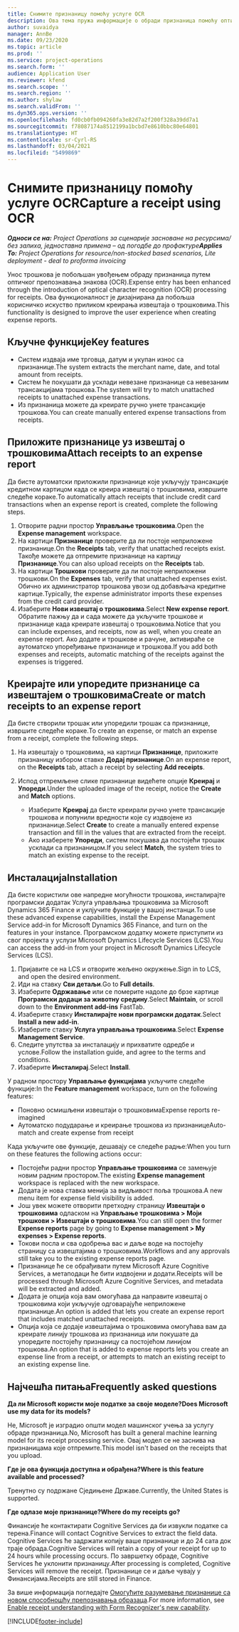 ```yaml
---
title: Снимите признаницу помоћу услуге OCR
description: Ова тема пружа информације о обради признаница помоћу оптичког препознавања знакова (OCR).
author: suvaidya
manager: AnnBe
ms.date: 09/23/2020
ms.topic: article
ms.prod: ''
ms.service: project-operations
ms.search.form: ''
audience: Application User
ms.reviewer: kfend
ms.search.scope: ''
ms.search.region: ''
ms.author: shylaw
ms.search.validFrom: ''
ms.dyn365.ops.version: ''
ms.openlocfilehash: fd0cb0fb094260fa3e82d7a2f200f328a39dd7a1
ms.sourcegitcommit: f78087174a8512199a1bcbd7e8610bbc80e64801
ms.translationtype: HT
ms.contentlocale: sr-Cyrl-RS
ms.lasthandoff: 03/04/2021
ms.locfileid: "5499869"
---
```

# <a name="capture-a-receipt-using-ocr"></a><span data-ttu-id="045d2-103">Снимите признаницу помоћу услуге OCR</span><span class="sxs-lookup"><span data-stu-id="045d2-103">Capture a receipt using OCR</span></span>

<span data-ttu-id="045d2-104">_**Односи се на:** Project Operations за сценарије засноване на ресурсима/без залиха, једноставна примена – од погодбе до профактуре_</span><span class="sxs-lookup"><span data-stu-id="045d2-104">_**Applies To:** Project Operations for resource/non-stocked based scenarios, Lite deployment - deal to proforma invoicing_</span></span>

<span data-ttu-id="045d2-105">Унос трошкова је побољшан увођењем обраду признаница путем оптичког препознавања знакова (OCR).</span><span class="sxs-lookup"><span data-stu-id="045d2-105">Expense entry has been enhanced through the introduction of optical character recognition (OCR) processing for receipts.</span></span> <span data-ttu-id="045d2-106">Ова функционалност је дизајнирана да побољша корисничко искуство приликом креирања извештаја о трошковима.</span><span class="sxs-lookup"><span data-stu-id="045d2-106">This functionality is designed to improve the user experience when creating expense reports.</span></span>

## <a name="key-features"></a><span data-ttu-id="045d2-107">Кључне функције</span><span class="sxs-lookup"><span data-stu-id="045d2-107">Key features</span></span>

- <span data-ttu-id="045d2-108">Систем издваја име трговца, датум и укупан износ са признанице.</span><span class="sxs-lookup"><span data-stu-id="045d2-108">The system extracts the merchant name, date, and total amount from receipts.</span></span>
- <span data-ttu-id="045d2-109">Систем ће покушати да усклади невезане признанице са невезаним трансакцијама трошкова.</span><span class="sxs-lookup"><span data-stu-id="045d2-109">The system will try to match unattached receipts to unattached expense transactions.</span></span>
- <span data-ttu-id="045d2-110">Из признаница можете да креирате ручно унете трансакције трошкова.</span><span class="sxs-lookup"><span data-stu-id="045d2-110">You can create manually entered expense transactions from receipts.</span></span>

## <a name="attach-receipts-to-an-expense-report"></a><span data-ttu-id="045d2-111">Приложите признанице уз извештај о трошковима</span><span class="sxs-lookup"><span data-stu-id="045d2-111">Attach receipts to an expense report</span></span>

<span data-ttu-id="045d2-112">Да бисте аутоматски приложили признанице које укључују трансакције кредитном картицом када се креира извештај о трошковима, извршите следеће кораке.</span><span class="sxs-lookup"><span data-stu-id="045d2-112">To automatically attach receipts that include credit card transactions when an expense report is created, complete the following steps.</span></span>

  1. <span data-ttu-id="045d2-113">Отворите радни простор **Управљање трошковима**.</span><span class="sxs-lookup"><span data-stu-id="045d2-113">Open the **Expense management** workspace.</span></span>
  2. <span data-ttu-id="045d2-114">На картици **Признанице** проверите да ли постоје неприложене признанице.</span><span class="sxs-lookup"><span data-stu-id="045d2-114">On the **Receipts** tab, verify that unattached receipts exist.</span></span> <span data-ttu-id="045d2-115">Такође можете да отпремите признанице на картицу **Признанице**.</span><span class="sxs-lookup"><span data-stu-id="045d2-115">You can also upload receipts on the **Receipts** tab.</span></span>
  3. <span data-ttu-id="045d2-116">На картици **Трошкови** проверите да ли постоје неприложени трошкови.</span><span class="sxs-lookup"><span data-stu-id="045d2-116">On the **Expenses** tab, verify that unattached expenses exist.</span></span> <span data-ttu-id="045d2-117">Обично их администратор трошкова увози од добављача кредитне картице.</span><span class="sxs-lookup"><span data-stu-id="045d2-117">Typically, the expense administrator imports these expenses from the credit card provider.</span></span>
  4. <span data-ttu-id="045d2-118">Изаберите **Нови извештај о трошковима**.</span><span class="sxs-lookup"><span data-stu-id="045d2-118">Select **New expense report**.</span></span> <span data-ttu-id="045d2-119">Обратите пажњу да и сада можете да укључите трошкове и признанице када креирате извештај о трошковима.</span><span class="sxs-lookup"><span data-stu-id="045d2-119">Notice that you can include expenses, and receipts, now as well, when you create an expense report.</span></span> <span data-ttu-id="045d2-120">Ако додате и трошкове и рачуне, активираће се аутоматско упоређивање признанице и трошкова.</span><span class="sxs-lookup"><span data-stu-id="045d2-120">If you add both expenses and receipts, automatic matching of the receipts against the expenses is triggered.</span></span>

## <a name="create-or-match-receipts-to-an-expense-report"></a><span data-ttu-id="045d2-121">Креирајте или упоредите признанице са извештајем о трошковима</span><span class="sxs-lookup"><span data-stu-id="045d2-121">Create or match receipts to an expense report</span></span>
<span data-ttu-id="045d2-122">Да бисте створили трошак или упоредили трошак са признанице, извршите следеће кораке.</span><span class="sxs-lookup"><span data-stu-id="045d2-122">To create an expense, or match an expense from a receipt, complete the following steps.</span></span>

  1. <span data-ttu-id="045d2-123">На извештају о трошковима, на картици **Признанице**, приложите признаницу избором ставке **Додај признанице**.</span><span class="sxs-lookup"><span data-stu-id="045d2-123">On an expense report, on the **Receipts** tab, attach a receipt by selecting **Add receipts**.</span></span>
  2. <span data-ttu-id="045d2-124">Испод отпремљене слике признанице видећете опције **Креирај** и **Упореди**.</span><span class="sxs-lookup"><span data-stu-id="045d2-124">Under the uploaded image of the receipt, notice the **Create** and **Match** options.</span></span>

      - <span data-ttu-id="045d2-125">Изаберите **Креирај** да бисте креирали ручно унете трансакције трошкова и попунили вредности које су издвојене из признанице.</span><span class="sxs-lookup"><span data-stu-id="045d2-125">Select **Create** to create a manually entered expense transaction and fill in the values that are extracted from the receipt.</span></span>
      - <span data-ttu-id="045d2-126">Ако изаберете **Упореди**, систем покушава да постојећи трошак усклади са признаницом.</span><span class="sxs-lookup"><span data-stu-id="045d2-126">If you select **Match**, the system tries to match an existing expense to the receipt.</span></span>

## <a name="installation"></a><span data-ttu-id="045d2-127">Инсталација</span><span class="sxs-lookup"><span data-stu-id="045d2-127">Installation</span></span>

<span data-ttu-id="045d2-128">Да бисте користили ове напредне могућности трошкова, инсталирајте програмски додатак Услуга управљања трошковима за Microsoft Dynamics 365 Finance и уклјучите функције у вашој инстанци.</span><span class="sxs-lookup"><span data-stu-id="045d2-128">To use these advanced expense capabilities, install the Expense Management Service add-in for Microsoft Dynamics 365 Finance, and turn on the features in your instance.</span></span> <span data-ttu-id="045d2-129">Програмском додатку можете приступити из свог пројекта у услузи Microsoft Dynamics Lifecycle Services (LCS).</span><span class="sxs-lookup"><span data-stu-id="045d2-129">You can access the add-in from your project in Microsoft Dynamics Lifecycle Services (LCS).</span></span>

1. <span data-ttu-id="045d2-130">Пријавите се на LCS и отворите жељено окружење.</span><span class="sxs-lookup"><span data-stu-id="045d2-130">Sign in to LCS, and open the desired environment.</span></span>
2. <span data-ttu-id="045d2-131">Иди на ставку **Сви детаљи**.</span><span class="sxs-lookup"><span data-stu-id="045d2-131">Go to **Full details**.</span></span>
3. <span data-ttu-id="045d2-132">Изаберите **Одржавање** или се померите надоле до брзе картице **Програмски додаци за животну средину**.</span><span class="sxs-lookup"><span data-stu-id="045d2-132">Select **Maintain**, or scroll down to the **Environment add-ins** FastTab.</span></span>
4. <span data-ttu-id="045d2-133">Изаберите ставку **Инсталирајте нови програмски додатак**.</span><span class="sxs-lookup"><span data-stu-id="045d2-133">Select **Install a new add-in**.</span></span>
5. <span data-ttu-id="045d2-134">Изаберите ставку **Услуга управљања трошковима**.</span><span class="sxs-lookup"><span data-stu-id="045d2-134">Select **Expense Management Service**.</span></span>
6. <span data-ttu-id="045d2-135">Следите упутства за инсталацију и прихватите одредбе и услове.</span><span class="sxs-lookup"><span data-stu-id="045d2-135">Follow the installation guide, and agree to the terms and conditions.</span></span>
7. <span data-ttu-id="045d2-136">Изаберите **Инсталирај**.</span><span class="sxs-lookup"><span data-stu-id="045d2-136">Select **Install**.</span></span>

<span data-ttu-id="045d2-137">У радном простору **Управљање функцијама** укључите следеће функције:</span><span class="sxs-lookup"><span data-stu-id="045d2-137">In the **Feature management** workspace, turn on the following features:</span></span>

- <span data-ttu-id="045d2-138">Поновно осмишљени извештаји о трошковима</span><span class="sxs-lookup"><span data-stu-id="045d2-138">Expense reports re-imagined</span></span>
- <span data-ttu-id="045d2-139">Аутоматско подударање и креирање трошкова из признанице</span><span class="sxs-lookup"><span data-stu-id="045d2-139">Auto-match and create expense from receipt</span></span>

<span data-ttu-id="045d2-140">Када укључите ове функције, дешавају се следеће радње:</span><span class="sxs-lookup"><span data-stu-id="045d2-140">When you turn on these features the following actions occur:</span></span>

- <span data-ttu-id="045d2-141">Постојећи радни простор **Управљање трошковима** се замењује новим радним простором.</span><span class="sxs-lookup"><span data-stu-id="045d2-141">The existing **Expense management** workspace is replaced with the new workspace.</span></span>
- <span data-ttu-id="045d2-142">Додата је нова ставка менија за видљивост поља трошкова.</span><span class="sxs-lookup"><span data-stu-id="045d2-142">A new menu item for expense field visibility is added.</span></span>
- <span data-ttu-id="045d2-143">Још увек можете отворити претходну страницу **Извештаји о трошковима** одласком на **Управљање трошковима > Моји трошкови > Извештаји о трошковима**.</span><span class="sxs-lookup"><span data-stu-id="045d2-143">You can still open the former **Expense reports** page by going to **Expense management > My expenses > Expense reports**.</span></span>
- <span data-ttu-id="045d2-144">Токови посла и сва одобрења вас и даље воде на постојећу страницу са извештајима о трошковима.</span><span class="sxs-lookup"><span data-stu-id="045d2-144">Workflows and any approvals still take you to the existing expense reports page.</span></span>
- <span data-ttu-id="045d2-145">Признанице ће се обрађивати путем Microsoft Azure Cognitive Services, а метаподаци ће бити издвојени и додати.</span><span class="sxs-lookup"><span data-stu-id="045d2-145">Receipts will be processed through Microsoft Azure Cognitive Services, and metadata will be extracted and added.</span></span>
- <span data-ttu-id="045d2-146">Додата је опција која вам омогућава да направите извештај о трошковима који укључује одговарајуће неприложене признанице.</span><span class="sxs-lookup"><span data-stu-id="045d2-146">An option is added that lets you create an expense report that includes matched unattached receipts.</span></span>
- <span data-ttu-id="045d2-147">Опција која се додаје извештајима о трошковима омогућава вам да креирате линију трошкова из признаница или покушате да упоредите постојећу признаницу са постојећом линијом трошкова.</span><span class="sxs-lookup"><span data-stu-id="045d2-147">An option that is added to expense reports lets you create an expense line from a receipt, or attempts to match an existing receipt to an existing expense line.</span></span>

## <a name="frequently-asked-questions"></a><span data-ttu-id="045d2-148">Најчешћа питања</span><span class="sxs-lookup"><span data-stu-id="045d2-148">Frequently asked questions</span></span>

<span data-ttu-id="045d2-149">**Да ли Microsoft користи моје податке за своје моделе?**</span><span class="sxs-lookup"><span data-stu-id="045d2-149">**Does Microsoft use my data for its models?**</span></span>

<span data-ttu-id="045d2-150">Не, Microsoft је изградио општи модел машинског учења за услугу обраде признаница.</span><span class="sxs-lookup"><span data-stu-id="045d2-150">No, Microsoft has built a general machine learning model for its receipt processing service.</span></span> <span data-ttu-id="045d2-151">Овај модел се не заснива на признаницама које отпремите.</span><span class="sxs-lookup"><span data-stu-id="045d2-151">This model isn't based on the receipts that you upload.</span></span>

<span data-ttu-id="045d2-152">**Где је ова функција доступна и обрађена?**</span><span class="sxs-lookup"><span data-stu-id="045d2-152">**Where is this feature available and processed?**</span></span>

<span data-ttu-id="045d2-153">Тренутно су подржане Сједињене Државе.</span><span class="sxs-lookup"><span data-stu-id="045d2-153">Currently, the United States is supported.</span></span>

<span data-ttu-id="045d2-154">**Где одлазе моје признанице?**</span><span class="sxs-lookup"><span data-stu-id="045d2-154">**Where do my receipts go?**</span></span>

<span data-ttu-id="045d2-155">Финансије ће контактирати Cognitive Services да би извукли податке са терена.</span><span class="sxs-lookup"><span data-stu-id="045d2-155">Finance will contact Cognitive Services to extract the field data.</span></span> <span data-ttu-id="045d2-156">Cognitive Services ће задржати копију ваше признанице и до 24 сата док траје обрада.</span><span class="sxs-lookup"><span data-stu-id="045d2-156">Cognitive Services will retain a copy of your receipt for up to 24 hours while processing occurs.</span></span> <span data-ttu-id="045d2-157">По завршетку обраде, Cognitive Services ће уклонити признаницу.</span><span class="sxs-lookup"><span data-stu-id="045d2-157">After processing is completed, Cognitive Services will remove the receipt.</span></span> <span data-ttu-id="045d2-158">Признанице се и даље чувају у Финансијама.</span><span class="sxs-lookup"><span data-stu-id="045d2-158">Receipts are still stored in Finance.</span></span>

<span data-ttu-id="045d2-159">За више информација погледајте [Омогућите разумевање признанице са новом способношћу препознавања образаца](https://azure.microsoft.com/blog/enable-receipt-understanding-with-form-recognizer-s-new-capability/).</span><span class="sxs-lookup"><span data-stu-id="045d2-159">For more information, see [Enable receipt understanding with Form Recognizer's new capability](https://azure.microsoft.com/blog/enable-receipt-understanding-with-form-recognizer-s-new-capability/).</span></span>


[!INCLUDE[footer-include](../includes/footer-banner.md)]
